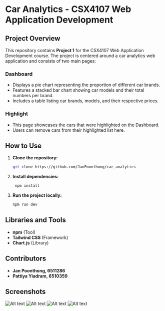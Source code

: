 # Car Analytics - CSX4107 Web Application Development

## Project Overview

This repository contains **Project 1** for the CSX4107 Web Application Development course. The project is centered around a car analytics web application and consists of two main pages:

### Dashboard

- Displays a pie chart representing the proportion of different car brands.
- Features a stacked bar chart showing car models and their total numbers per brand.
- Includes a table listing car brands, models, and their respective prices.

### Highlight

- This page showcases the cars that were highlighted on the Dashboard.
- Users can remove cars from their highlighted list here.

## How to Use

1. **Clone the repository:**

   ```bash
   git clone https://github.com/JanPoonthong/car_analytics
   
2. **Install dependencies:**
   
   ```bash
    npm install

3. **Run the project locally:**

   ```bash
   npm run dev

## Libraries and Tools

- **npm** (Tool)
- **Tailwind CSS** (Framework)
- **Chart.js** (Library)

## Contributors

- **Jan Poonthong,   6511286**
- **Pattiya Yiadram, 6510359**

## Screenshots
![Alt text](/screenshots/image1.png)
![Alt text](/screenshots/image2.png)
![Alt text](/screenshots/image3.png)
![Alt text](/screenshots/image4.png)
